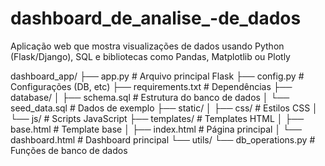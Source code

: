 # dashboard_de_analise_-de_dados
Aplicação web que mostra visualizações de dados usando Python (Flask/Django), SQL e bibliotecas como Pandas, Matplotlib ou Plotly


dashboard_app/
├── app.py                  # Arquivo principal Flask
├── config.py               # Configurações (DB, etc)
├── requirements.txt        # Dependências
├── database/
│   ├── schema.sql          # Estrutura do banco de dados
│   └── seed_data.sql       # Dados de exemplo
├── static/
│   ├── css/                # Estilos CSS
│   └── js/                 # Scripts JavaScript
├── templates/              # Templates HTML
│   ├── base.html           # Template base
│   ├── index.html          # Página principal
│   └── dashboard.html      # Dashboard principal
└── utils/
    └── db_operations.py    # Funções de banco de dados
